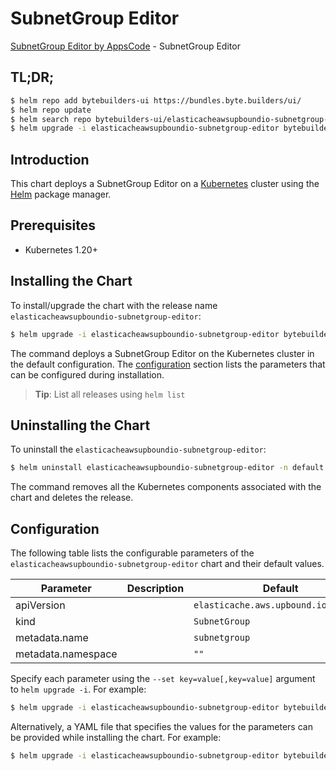 # SubnetGroup Editor

[SubnetGroup Editor by AppsCode](https://byte.builders) - SubnetGroup Editor

## TL;DR;

```bash
$ helm repo add bytebuilders-ui https://bundles.byte.builders/ui/
$ helm repo update
$ helm search repo bytebuilders-ui/elasticacheawsupboundio-subnetgroup-editor --version=v0.4.18
$ helm upgrade -i elasticacheawsupboundio-subnetgroup-editor bytebuilders-ui/elasticacheawsupboundio-subnetgroup-editor -n default --create-namespace --version=v0.4.18
```

## Introduction

This chart deploys a SubnetGroup Editor on a [Kubernetes](http://kubernetes.io) cluster using the [Helm](https://helm.sh) package manager.

## Prerequisites

- Kubernetes 1.20+

## Installing the Chart

To install/upgrade the chart with the release name `elasticacheawsupboundio-subnetgroup-editor`:

```bash
$ helm upgrade -i elasticacheawsupboundio-subnetgroup-editor bytebuilders-ui/elasticacheawsupboundio-subnetgroup-editor -n default --create-namespace --version=v0.4.18
```

The command deploys a SubnetGroup Editor on the Kubernetes cluster in the default configuration. The [configuration](#configuration) section lists the parameters that can be configured during installation.

> **Tip**: List all releases using `helm list`

## Uninstalling the Chart

To uninstall the `elasticacheawsupboundio-subnetgroup-editor`:

```bash
$ helm uninstall elasticacheawsupboundio-subnetgroup-editor -n default
```

The command removes all the Kubernetes components associated with the chart and deletes the release.

## Configuration

The following table lists the configurable parameters of the `elasticacheawsupboundio-subnetgroup-editor` chart and their default values.

|     Parameter      | Description |                     Default                     |
|--------------------|-------------|-------------------------------------------------|
| apiVersion         |             | <code>elasticache.aws.upbound.io/v1beta1</code> |
| kind               |             | <code>SubnetGroup</code>                        |
| metadata.name      |             | <code>subnetgroup</code>                        |
| metadata.namespace |             | <code>""</code>                                 |


Specify each parameter using the `--set key=value[,key=value]` argument to `helm upgrade -i`. For example:

```bash
$ helm upgrade -i elasticacheawsupboundio-subnetgroup-editor bytebuilders-ui/elasticacheawsupboundio-subnetgroup-editor -n default --create-namespace --version=v0.4.18 --set apiVersion=elasticache.aws.upbound.io/v1beta1
```

Alternatively, a YAML file that specifies the values for the parameters can be provided while
installing the chart. For example:

```bash
$ helm upgrade -i elasticacheawsupboundio-subnetgroup-editor bytebuilders-ui/elasticacheawsupboundio-subnetgroup-editor -n default --create-namespace --version=v0.4.18 --values values.yaml
```
